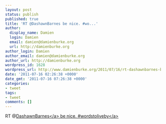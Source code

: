 ```yaml
---
layout: post
status: publish
published: true
title: 'RT @DashawnBarnes be nice. #wo...'
author:
  display_name: Damien
  login: Damien
  email: damien@damienburke.org
  url: http://damienburke.org
author_login: Damien
author_email: damien@damienburke.org
author_url: http://damienburke.org
wordpress_id: 1628
wordpress_url: http://www.damienburke.org/2011/07/16/rt-dashawnbarnes-be-nice-wo/
date: '2011-07-16 02:26:38 +0000'
date_gmt: '2011-07-16 07:26:38 +0000'
categories:
- tweet
tags:
- tweet
comments: []
---
```

<p>RT @<a href="http:&#47;&#47;twitter.com&#47;DashawnBarnes" class="aktt_username">DashawnBarnes<&#47;a> be nice. #<a href="http:&#47;&#47;search.twitter.com&#47;search?q=%23wordstoliveby" class="aktt_hashtag">wordstoliveby<&#47;a></p>
